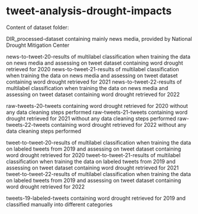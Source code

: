 # tweet-analysis-drought-impacts
Content of dataset folder:

DIR_processed-dataset containing mainly news media, provided by National Drought Mitigation Center

news-to-tweet-20-results of multilabel classification when training the data on news media and assessing on tweet dataset containing word drought retrieved for 2020
news-to-tweet-21-results of multilabel classification when training the data on news media and assessing on tweet dataset containing word drought retrieved for 2021
news-to-tweet-22-results of multilabel classification when training the data on news media and assessing on tweet dataset containing word drought retrieved for 2022

raw-tweets-20-tweets containing word drought retrieved for 2020 without any data cleaning steps performed
raw-tweets-21-tweets containing word drought retrieved for 2021 without any data cleaning steps performed
raw-tweets-22-tweets containing word drought retrieved for 2022 without any data cleaning steps performed

tweet-to-tweet-20-results of multilabel classification when training the data on labeled tweets from 2019 and assessing on tweet dataset containing word drought retrieved for 2020
tweet-to-tweet-21-results of multilabel classification when training the data on labeled tweets from 2019 and assessing on tweet dataset containing word drought retrieved for 2021
tweet-to-tweet-22-results of multilabel classification when training the data on labeled tweets from 2019 and assessing on tweet dataset containing word drought retrieved for 2022

tweets-19-labeled-tweets containing word drought retrieved for 2019 and classified manually into different categories 
